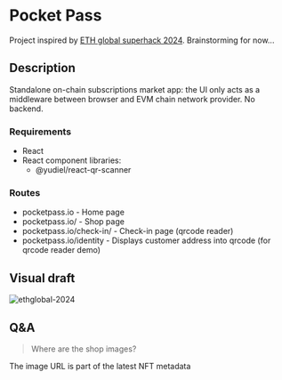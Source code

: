 # Pocket Pass

Project inspired by [ETH global superhack 2024](https://ethglobal.com/events/superhack2024). Brainstorming for now...

## Description

Standalone on-chain subscriptions market app: the UI only acts as a middleware between browser and EVM chain network provider. No backend. 

### Requirements

- React
- React component libraries:
  - @yudiel/react-qr-scanner

### Routes

- pocketpass.io - Home page
- pocketpass.io/<owner address> - Shop page
- pocketpass.io/check-in/<owner address> - Check-in page (qrcode reader)
- pocketpass.io/identity - Displays customer address into qrcode (for qrcode reader demo)

## Visual draft

![ethglobal-2024](https://github.com/user-attachments/assets/496fe846-0744-4106-bd5b-36ac0978d635)

## Q&A

> Where are the shop images?
> 
The image URL is part of the latest NFT metadata
